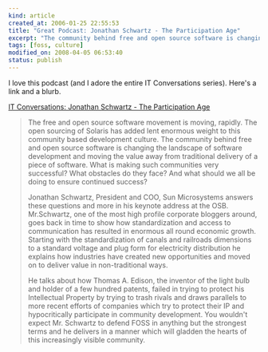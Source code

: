 ```yaml
--- 
kind: article
created_at: 2006-01-25 22:55:53
title: "Great Podcast: Jonathan Schwartz - The Participation Age"
excerpt: "The community behind free and open source software is changing the landscape of software development and moving the value away from traditional delivery of a piece of software. "
tags: [foss, culture]
modified_on: 2008-04-05 06:53:40
status: publish
---
```


I love this podcast (and I adore the entire IT Conversations series). Here's a link and a blurb. 

<a href="http://www.itconversations.com/shows/detail492.html">IT Conversations: Jonathan Schwartz - The Participation Age</a>

<blockquote class="large">
The free and open source software movement is moving, rapidly. The open sourcing of Solaris has added lent enormous weight to this community based development culture. The community behind free and open source software is changing the landscape of software development and moving the value away from traditional delivery of a piece of software. What is making such communities very successful? What obstacles do they face? And what should we all be doing to ensure continued success?

Jonathan Schwartz, President and COO, Sun Microsystems answers these questions and more in his keynote address at the OSB. Mr.Schwartz, one of the most high profile corporate bloggers around, goes back in time to show how standardization and access to communication has resulted in enormous all round economic growth. Starting with the standardization of canals and railroads dimensions to a standard voltage and plug form for electricity distribution he explains how industries have created new opportunities and moved on to deliver value in non-traditional ways.

He talks about how Thomas A. Edison, the inventor of the light bulb and holder of a few hundred patents, failed in trying to protect his Intellectual Property by trying to trash rivals and draws parallels to more recent efforts of companies which try to protect their IP and hypocritically participate in community development. You wouldn't expect Mr. Schwartz to defend FOSS in anything but the strongest terms and he delivers in a manner which will gladden the hearts of this increasingly visible community.</blockquote>

